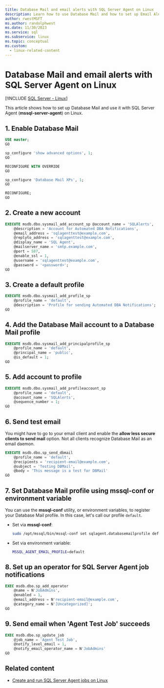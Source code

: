 ```yaml
---
title: Database Mail and email alerts with SQL Server Agent on Linux
description: Learn how to use Database Mail and how to set up Email Alerts with SQL Server Agent (mssql-server-agent) on Linux.
author: rwestMSFT
ms.author: randolphwest
ms.date: 11/30/2023
ms.service: sql
ms.subservice: linux
ms.topic: conceptual
ms.custom:
  - linux-related-content
---
```

# Database Mail and email alerts with SQL Server Agent on Linux

[!INCLUDE [SQL Server - Linux](../includes/applies-to-version/sql-linux.md)]

This article shows how to set up Database Mail and use it with SQL Server Agent (**mssql-server-agent**) on Linux.

## 1. Enable Database Mail

```sql
USE master;
GO

sp_configure 'show advanced options', 1;
GO

RECONFIGURE WITH OVERRIDE
GO

sp_configure 'Database Mail XPs', 1;
GO

RECONFIGURE;
GO
```

## 2. Create a new account

```sql
EXECUTE msdb.dbo.sysmail_add_account_sp @account_name = 'SQLAlerts',
    @description = 'Account for Automated DBA Notifications',
    @email_address = 'sqlagenttest@example.com',
    @replyto_address = 'sqlagenttest@example.com',
    @display_name = 'SQL Agent',
    @mailserver_name = 'smtp.example.com',
    @port = 587,
    @enable_ssl = 1,
    @username = 'sqlagenttest@example.com',
    @password = '<password>';
GO
```

## 3. Create a default profile

```sql
EXECUTE msdb.dbo.sysmail_add_profile_sp
    @profile_name = 'default',
    @description = 'Profile for sending Automated DBA Notifications';
GO
```

## 4. Add the Database Mail account to a Database Mail profile

```sql
EXECUTE msdb.dbo.sysmail_add_principalprofile_sp
    @profile_name = 'default',
    @principal_name = 'public',
    @is_default = 1;
GO
```

## 5. Add account to profile

```sql
EXECUTE msdb.dbo.sysmail_add_profileaccount_sp
    @profile_name = 'default',
    @account_name = 'SQLAlerts',
    @sequence_number = 1;
GO
```

## 6. Send test email

You might have to go to your email client and enable the **allow less secure clients to send mail** option. Not all clients recognize Database Mail as an email daemon.

```sql
EXECUTE msdb.dbo.sp_send_dbmail
    @profile_name = 'default',
    @recipients = 'recipient-email@example.com',
    @subject = 'Testing DBMail',
    @body = 'This message is a test for DBMail'
GO
```

## 7. Set Database Mail profile using mssql-conf or environment variable

You can use the **mssql-conf** utility, or environment variables, to register your Database Mail profile. In this case, let's call our profile `default`.

- Set via **mssql-conf**:

  ```bash
  sudo /opt/mssql/bin/mssql-conf set sqlagent.databasemailprofile default
  ```

- Set via environment variable:

  ```bash
  MSSQL_AGENT_EMAIL_PROFILE=default
  ```

## 8. Set up an operator for SQL Server Agent job notifications

```sql
EXEC msdb.dbo.sp_add_operator
    @name = N'JobAdmins',
    @enabled = 1,
    @email_address = N'recipient-email@example.com',
    @category_name = N'[Uncategorized]';
GO
```

## 9. Send email when 'Agent Test Job' succeeds

```sql
EXEC msdb.dbo.sp_update_job
    @job_name = 'Agent Test Job',
    @notify_level_email = 1,
    @notify_email_operator_name = N'JobAdmins'
GO
```

## Related content

- [Create and run SQL Server Agent jobs on Linux](sql-server-linux-run-sql-server-agent-job.md)

